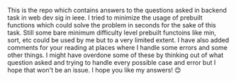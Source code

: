 This is the repo which contains answers to the questions asked in backend task in web dev sig in ieee.
I tried to minimize the usage of prebuilt functions which could solve the problem in seconds for the sake of this task.
Still some bare minimum difficulty level prebuilt functoins like min, sort, etc could be used by me but to a very limited extent.
I have also added comments for your reading at places where I handle some errors and some other things.
I might have overdone some of these by thinking out of what question asked and trying to handle every possible case and error but I hope that won't be an issue.
I hope you like my answers! 😊
